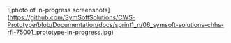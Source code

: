 ![photo of in-progress screenshots] (https://github.com/SymSoftSolutions/CWS-Prototype/blob/Documentation/docs/sprint1_n/06_symsoft-solutions-chhs-rfi-75001_prototype-in-progress.jpg)
